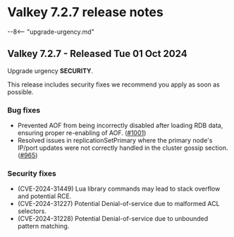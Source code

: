 # Valkey 7.2.7 release notes

--8<-- "upgrade-urgency.md"

## Valkey 7.2.7 - Released Tue 01 Oct 2024

Upgrade urgency **SECURITY**.

This release includes security fixes we recommend you apply as soon as possible.

### Bug fixes

* Prevented AOF from being incorrectly disabled after loading RDB data, ensuring
  proper re-enabling of AOF. ([#1001])
* Resolved issues in replicationSetPrimary where the primary node's IP/port
  updates were not correctly handled in the cluster gossip section. ([#965])

### Security fixes

* (CVE-2024-31449) Lua library commands may lead to stack overflow and potential RCE.
* (CVE-2024-31227) Potential Denial-of-service due to malformed ACL selectors.
* (CVE-2024-31228) Potential Denial-of-service due to unbounded pattern matching.

[#1001]: https://github.com/valkey-io/valkey/pull/1001
[#965]: https://github.com/valkey-io/valkey/pull/965
